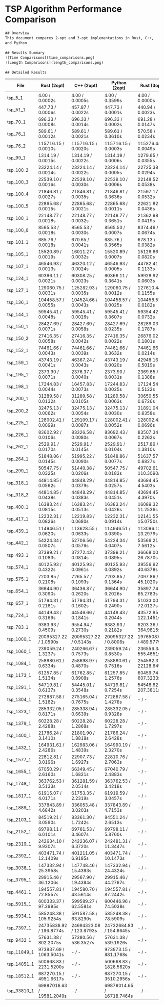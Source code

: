 # TSP Algorithm Performance Comparison

    ## Overview
    This document compares 2-opt and 3-opt implementations in Rust, C++, and Python.

    ## Results Summary
    ![Time Comparisons](time_comparisons.png)
    ![Length Comparisons](length_comparisons.png)

    ## Detailed Results
| File | Rust (2opt) | C++ (2opt) | Python (2opt) | Rust (3opt) | C++ (3opt) | Python (3opt) |
|------|------------|------------|---------------|------------|------------|---------------|
| tsp_5_1 | 4.00 / 0.0002s | 4.00 / 0.0005s | 4.00 / 0.3599s | 4.00 / 0.0000s | - / - | 4.00 / 1.2674s | 
| tsp_51_1 | 447.73 / 0.0006s | 457.87 / 0.0022s | 447.73 / 0.0001s | 440.94 / 0.0023s | 441.50 / 0.0346s | 443.13 / 0.0019s | 
| tsp_70_1 | 696.33 / 0.0008s | 696.33 / 0.0014s | 696.33 / 0.0002s | 691.28 / 0.0147s | 690.65 / 0.2205s | 693.62 / 0.0266s | 
| tsp_76_1 | 589.61 / 0.0012s | 589.61 / 0.0021s | 589.61 / 0.3610s | 570.58 / 0.0234s | 570.58 / 0.3338s | 583.57 / 1.3200s | 
| tsp_76_2 | 115716.15 / 0.0010s | 115716.15 / 0.0020s | 115716.15 / 0.0003s | 115276.44 / 0.0049s | 115276.44 / 0.1047s | 111878.21 / 0.0244s | 
| tsp_99_1 | 1314.19 / 0.0015s | 1314.19 / 0.0022s | 1314.19 / 0.0006s | 1279.65 / 0.0355s | 1275.21 / 0.9843s | 1285.49 / 0.0243s | 
| tsp_100_2 | 23224.14 / 0.0014s | 23224.14 / 0.0022s | 23224.14 / 0.0005s | 22725.38 / 0.0294s | 22725.38 / 0.4839s | 23123.15 / 0.0972s | 
| tsp_100_3 | 22539.10 / 0.0016s | 22539.10 / 0.0030s | 22539.10 / 0.0006s | 22148.52 / 0.0538s | 22148.52 / 0.8966s | 22539.10 / 0.0946s | 
| tsp_100_4 | 21846.81 / 0.0027s | 21846.81 / 0.0035s | 21846.81 / 0.3636s | 21597.17 / 0.0532s | 21597.17 / 0.9822s | 21846.81 / 1.3263s | 
| tsp_100_5 | 22865.68 / 0.0015s | 22865.68 / 0.0021s | 22865.68 / 0.0011s | 22621.82 / 0.0436s | 22621.82 / 0.7959s | 22706.13 / 0.0469s | 
| tsp_100_1 | 22148.77 / 0.0018s | 22148.77 / 0.0032s | 22148.77 / 0.3651s | 21362.98 / 0.0419s | 21298.98 / 0.8939s | 21500.28 / 1.2989s | 
| tsp_100_6 | 8565.53 / 0.0018s | 8565.53 / 0.0030s | 8565.53 / 0.0007s | 8374.46 / 0.0674s | 8374.46 / 0.8165s | 8454.51 / 0.0499s | 
| tsp_101_1 | 685.76 / 0.0018s | 670.65 / 0.0041s | 685.76 / 0.3565s | 678.13 / 0.0382s | 664.90 / 0.7071s | 683.94 / 1.2737s | 
| tsp_105_1 | 15520.89 / 0.0019s | 16011.27 / 0.0032s | 15520.89 / 0.0007s | 15126.66 / 0.0820s | 15589.49 / 1.3940s | 15427.81 / 0.1904s | 
| tsp_107_1 | 46546.93 / 0.0013s | 46320.12 / 0.0024s | 46546.93 / 0.0005s | 44782.41 / 0.1133s | 45640.50 / 1.1634s | 45286.71 / 0.1671s | 
| tsp_124_1 | 60366.11 / 0.0021s | 60308.25 / 0.0023s | 60366.11 / 0.3641s | 59928.92 / 0.0603s | 59547.46 / 1.8460s | 60175.53 / 1.4056s | 
| tsp_127_1 | 129060.75 / 0.0031s | 125282.93 / 0.0035s | 129060.75 / 0.0012s | 127610.44 / 0.1155s | 123110.37 / 2.3823s | 129060.75 / 0.1957s | 
| tsp_136_1 | 104458.57 / 0.0055s | 104524.66 / 0.0043s | 104458.57 / 0.0025s | 104458.57 / 0.0182s | 103967.95 / 1.0205s | 104458.57 / 0.0217s | 
| tsp_144_1 | 59545.41 / 0.0048s | 59545.41 / 0.0026s | 59545.41 / 0.3607s | 59354.42 / 0.0732s | 59354.42 / 2.1696s | 59545.41 / 1.2833s | 
| tsp_150_1 | 28427.69 / 0.0071s | 28427.69 / 0.0058s | 28427.69 / 0.0235s | 28289.03 / 0.1787s | 27754.59 / 8.3879s | 27782.48 / 0.2992s | 
| tsp_150_2 | 27416.35 / 0.0058s | 27416.35 / 0.0042s | 27416.35 / 0.0022s | 26876.02 / 0.1801s | 26876.02 / 4.9674s | 27255.35 / 0.3114s | 
| tsp_152_1 | 74461.66 / 0.0043s | 74461.66 / 0.0039s | 74461.66 / 0.3632s | 74461.66 / 0.0214s | 74461.66 / 1.0948s | 74461.66 / 1.3100s | 
| tsp_159_1 | 43743.19 / 0.0041s | 46367.24 / 0.0043s | 43743.19 / 0.0020s | 42948.16 / 0.5019s | 45660.82 / 7.6719s | 43347.80 / 0.4423s | 
| tsp_195_1 | 2373.90 / 0.0071s | 2376.37 / 0.0040s | 2373.90 / 0.0031s | 2369.65 / 0.1388s | 2358.19 / 9.7231s | 2373.45 / 0.1333s | 
| tsp_198_1 | 17244.83 / 0.0044s | 16457.83 / 0.0073s | 17244.83 / 0.0025s | 17124.54 / 0.5122s | 16116.43 / 16.8784s | 16635.67 / 0.6905s | 
| tsp_200_1 | 31289.58 / 0.0132s | 31289.58 / 0.0105s | 31289.58 / 0.0063s | 30650.55 / 0.6726s | 30235.69 / 25.2329s | 30761.35 / 0.6920s | 
| tsp_200_2 | 32475.13 / 0.0062s | 32475.13 / 0.0054s | 32475.13 / 0.0030s | 31891.04 / 0.6358s | 31749.89 / 28.1031s | 32313.72 / 0.7037s | 
| tsp_225_1 | 128002.41 / 0.0099s | 129109.17 / 0.0087s | 128002.41 / 0.0052s | 128002.41 / 0.0696s | 128410.19 / 5.5000s | 127079.25 / 0.6794s | 
| tsp_226_1 | 83602.92 / 0.0106s | 83326.58 / 0.0080s | 83692.43 / 0.0067s | 83507.34 / 0.2262s | 82688.40 / 22.5200s | 83459.46 / 0.3151s | 
| tsp_262_1 | 2529.91 / 0.0170s | 2529.91 / 0.0145s | 2529.91 / 0.0104s | 2517.89 / 1.3810s | 2514.32 / 81.3331s | 2526.02 / 1.7258s | 
| tsp_264_1 | 51848.86 / 0.0145s | 51995.22 / 0.0090s | 51848.86 / 0.0077s | 51637.57 / 0.6827s | - / - | 51572.08 / 1.0298s | 
| tsp_299_1 | 50547.75 / 0.0325s | 51440.38 / 0.0206s | 50547.75 / 0.0183s | 49702.61 / 110.3090s | - / - | 50075.44 / 0.9950s | 
| tsp_318_1 | 44814.85 / 0.0562s | 44848.29 / 0.0379s | 44814.85 / 0.0257s | 43694.45 / 4.5403s | - / - | 44609.87 / 3.2029s | 
| tsp_318_2 | 44814.85 / 0.0438s | 44848.29 / 0.0383s | 44814.85 / 0.0451s | 43694.45 / 4.3970s | - / - | 44609.87 / 3.6102s | 
| tsp_400_1 | 16383.24 / 0.0815s | 16383.24 / 0.0513s | 16383.24 / 0.0426s | 16089.32 / 11.2536s | - / - | 16296.52 / 6.8015s | 
| tsp_417_1 | 12232.31 / 0.0826s | 12219.83 / 0.0680s | 12232.31 / 0.0914s | 12141.55 / 15.0750s | - / - | 12201.57 / 7.9815s | 
| tsp_439_1 | 114946.51 / 0.0620s | 113628.55 / 0.0633s | 114946.51 / 0.0390s | 113096.13 / 13.2979s | - / - | 114031.13 / 8.2421s | 
| tsp_442_1 | 54224.34 / 0.0507s | 52706.56 / 0.0576s | 54224.34 / 0.0407s | 53566.21 / 7.5612s | - / - | 53491.89 / 9.2687s | 
| tsp_493_1 | 37399.21 / 0.1083s | 37272.43 / 0.0814s | 37399.21 / 0.0895s | 36668.00 / 26.7870s | - / - | 37399.21 / 11.8401s | 
| tsp_574_1 | 40125.93 / 0.4322s | 40125.93 / 0.0961s | 40125.93 / 0.0892s | 39556.92 / 40.6378s | - / - | 40125.93 / 21.0752s | 
| tsp_575_1 | 7203.85 / 0.2108s | 7265.57 / 0.1093s | 7203.85 / 0.1364s | 7097.86 / 45.1020s | - / - | 7139.93 / 20.9133s | 
| tsp_654_1 | 36644.90 / 0.3090s | 36436.87 / 0.2620s | 36644.90 / 0.2026s | 35897.74 / 85.2783s | - / - | 36003.56 / 23.6319s | 
| tsp_657_1 | 51794.31 / 0.2181s | 51794.31 / 0.1602s | 51794.31 / 0.2490s | 51033.00 / 72.0127s | - / - | 51844.08 / 30.9370s | 
| tsp_724_1 | 44149.43 / 0.3169s | 44546.66 / 0.1841s | 44149.43 / 0.2044s | 43572.95 / 122.1451s | - / - | 43847.13 / 37.3423s | 
| tsp_783_1 | 9383.93 / 0.4509s | 9554.94 / 0.2730s | 9383.93 / 0.2182s | 9203.36 / 364.9815s | - / - | 9383.93 / 36.9201s | 
| tsp_1000_1 | 20095327.22 / 1.0590s | 20095327.22 / 0.5143s | 20095327.22 / 0.8006s | 19765087.99 / 489.5779s | - / - | - / - | 
| tsp_1060_1 | 239059.24 / 1.3237s | 240266.67 / 0.7573s | 239059.24 / 0.8530s | 236556.34 / 555.4651s | - / - | - / - | 
| tsp_1084_1 | 258880.61 / 0.6334s | 258698.97 / 0.4870s | 258880.61 / 0.7516s | 254582.37 / 22128.6452s | - / - | - / - | 
| tsp_1173_1 | 61257.85 / 1.5134s | 61762.85 / 0.8908s | 61257.85 / 1.2576s | 60459.74 / 607.3233s | - / - | - / - | 
| tsp_1291_1 | 54719.81 / 0.6137s | 54445.01 / 0.3548s | 54719.81 / 0.7254s | 54548.62 / 207.3811s | - / - | - / - | 
| tsp_1304_1 | 272887.58 / 1.5182s | 275165.04 / 0.7675s | 272887.58 / 1.4278s | - / - | - / - | - / - | 
| tsp_1323_1 | 285332.05 / 0.8171s | 285338.94 / 0.6639s | 285332.05 / 0.9328s | - / - | - / - | - / - | 
| tsp_1379_1 | 60228.28 / 2.4288s | 60228.28 / 1.2868s | 60228.28 / 1.7297s | - / - | - / - | - / - | 
| tsp_1400_1 | 21786.24 / 3.1410s | 21801.90 / 1.8818s | 21786.24 / 2.6428s | - / - | - / - | - / - | 
| tsp_1432_1 | 164931.61 / 2.4286s | 162983.06 / 1.4839s | 164990.19 / 2.3270s | - / - | - / - | - / - | 
| tsp_1577_1 | 22812.81 / 3.0196s | 22907.73 / 1.6927s | 22810.76 / 2.7063s | - / - | - / - | - / - | 
| tsp_1655_1 | 67050.29 / 2.6160s | 66349.45 / 1.6821s | 67040.79 / 2.4883s | - / - | - / - | - / - | 
| tsp_1748_1 | 363762.53 / 3.5133s | 361281.59 / 2.0514s | 363762.53 / 3.4218s | - / - | - / - | - / - | 
| tsp_1817_1 | 61915.07 / 4.0171s | 61753.35 / 2.2319s | 61919.59 / 3.0457s | - / - | - / - | - / - | 
| tsp_1889_1 | 337843.89 / 4.6842s | 336053.48 / 3.0203s | 337843.89 / 4.7153s | - / - | - / - | - / - | 
| tsp_2103_1 | 84519.21 / 3.0590s | 83361.30 / 1.7242s | 84551.24 / 2.6513s | - / - | - / - | - / - | 
| tsp_2152_1 | 69798.11 / 6.0101s | 69761.53 / 3.4607s | 69798.11 / 5.8760s | - / - | - / - | - / - | 
| tsp_2319_1 | 242634.10 / 9.9307s | 242236.07 / 6.3720s | 242481.31 / 11.3447s | - / - | - / - | - / - | 
| tsp_2392_1 | 403471.74 / 12.1409s | 401211.05 / 6.9185s | 403471.74 / 10.1473s | - / - | - / - | - / - | 
| tsp_3038_1 | 147332.94 / 25.3958s | 147748.46 / 15.4363s | 147332.94 / 24.4324s | - / - | - / - | - / - | 
| tsp_3795_1 | 29915.46 / 36.1206s | 29567.90 / 19.4384s | 29915.46 / 44.2797s | - / - | - / - | - / - | 
| tsp_4461_1 | 194557.81 / 72.8557s | 194580.70 / 43.5614s | 194557.81 / 87.2442s | - / - | - / - | - / - | 
| tsp_5915_1 | 600333.37 / 97.3995s | 599589.27 / 62.5581s | 600446.96 / 74.5038s | - / - | - / - | - / - | 
| tsp_5934_1 | 585248.38 / 105.9254s | 591587.58 / 63.8290s | 585248.38 / 78.5909s | - / - | - / - | - / - | 
| tsp_7397_1 | 24735838.92 / 196.8774s | 24694323.08 / 123.8793s | 24732684.83 / 154.8645s | - / - | - / - | - / - | 
| tsp_9432_1 | 57631.38 / 802.2075s | 57380.56 / 536.3527s | 57631.38 / 539.1926s | - / - | - / - | - / - | 
| tsp_11849_1 | 973937.69 / 1063.5041s | - / - | 973973.15 / 881.1768s | - / - | - / - | - / - | 
| tsp_14051_1 | 500668.83 / 2231.5200s | - / - | 500668.83 / 1828.5820s | - / - | - / - | - / - | 
| tsp_18512_1 | 687270.15 / 4951.6617s | - / - | 687270.15 / 3510.2956s | - / - | - / - | - / - | 
| tsp_33810_1 | 69887018.63 / 19581.2040s | - / - | 69878014.65 / 16718.7464s | - / - | - / - | - / - | 

